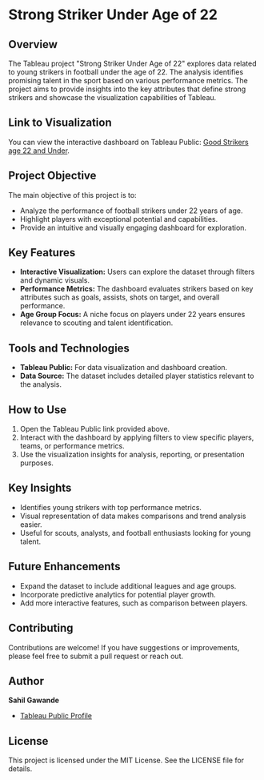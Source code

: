 
# Strong Striker Under Age of 22

## Overview
The Tableau project "Strong Striker Under Age of 22" explores data related to young strikers in football under the age of 22. The analysis identifies promising talent in the sport based on various performance metrics. The project aims to provide insights into the key attributes that define strong strikers and showcase the visualization capabilities of Tableau.

## Link to Visualization
You can view the interactive dashboard on Tableau Public: [Good Strikers age 22 and Under](https://public.tableau.com/app/profile/sahil.gawnade/viz/GoodStrikersage22andUnder/StrongStrikerUnderAgeof22).

## Project Objective
The main objective of this project is to:
- Analyze the performance of football strikers under 22 years of age.
- Highlight players with exceptional potential and capabilities.
- Provide an intuitive and visually engaging dashboard for exploration.

## Key Features
- **Interactive Visualization:** Users can explore the dataset through filters and dynamic visuals.
- **Performance Metrics:** The dashboard evaluates strikers based on key attributes such as goals, assists, shots on target, and overall performance.
- **Age Group Focus:** A niche focus on players under 22 years ensures relevance to scouting and talent identification.

## Tools and Technologies
- **Tableau Public:** For data visualization and dashboard creation.
- **Data Source:** The dataset includes detailed player statistics relevant to the analysis.

## How to Use
1. Open the Tableau Public link provided above.
2. Interact with the dashboard by applying filters to view specific players, teams, or performance metrics.
3. Use the visualization insights for analysis, reporting, or presentation purposes.

## Key Insights
- Identifies young strikers with top performance metrics.
- Visual representation of data makes comparisons and trend analysis easier.
- Useful for scouts, analysts, and football enthusiasts looking for young talent.

## Future Enhancements
- Expand the dataset to include additional leagues and age groups.
- Incorporate predictive analytics for potential player growth.
- Add more interactive features, such as comparison between players.

## Contributing
Contributions are welcome! If you have suggestions or improvements, please feel free to submit a pull request or reach out.

## Author
**Sahil Gawande**
- [Tableau Public Profile](https://public.tableau.com/app/profile/sahil.gawnade)

## License
This project is licensed under the MIT License. See the LICENSE file for details.
